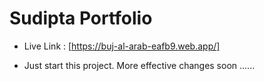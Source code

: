 # Sudipta Portfolio

- Live Link : [https://buj-al-arab-eafb9.web.app/]

- Just start this project. More effective changes soon ......
